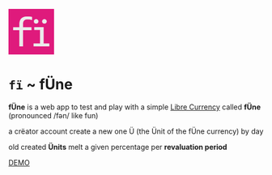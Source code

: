 ![icon](./client/public/favicon90x90.png "icon")


# **``fї`` ~ fÜne**

**fÜne** is a web app to test and play with a simple [Libre Currency](https://libre-currency.org) called **fÜne** (pronounced /fən/ like fun) 

a crëator account create a new one Ü (the Ünit of the fÜne currency) by day

old created **Ünits** melt a given percentage per **revaluation period**



[DEMO](https://ljonathanl.github.io/Fune/client/dist/)


